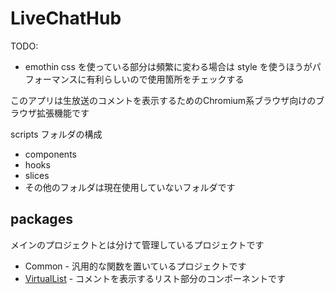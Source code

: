 # LiveChatHub

TODO:
* emothin css を使っている部分は頻繁に変わる場合は style を使うほうがパフォーマンスに有利らしいので使用箇所をチェックする


このアプリは生放送のコメントを表示するためのChromium系ブラウザ向けのブラウザ拡張機能です

scripts フォルダの構成
* components
* hooks
* slices
* その他のフォルダは現在使用していないフォルダです

## packages
メインのプロジェクトとは分けて管理しているプロジェクトです

* Common -
  汎用的な関数を置いているプロジェクトです
* [VirtualList](packages/VirtualList/README.md) -
  コメントを表示するリスト部分のコンポーネントです
